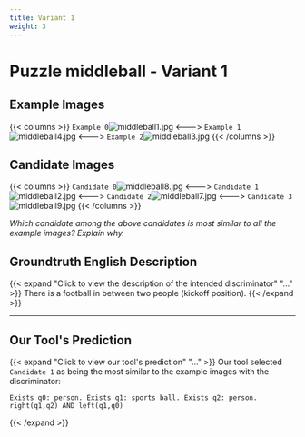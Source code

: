 ```yaml
---
title: Variant 1
weight: 3
---
```


# Puzzle middleball - Variant 1

## Example Images
{{< columns >}}
`Example 0`![middleball1.jpg](/natscene_data/images/middleball1.jpg)
<--->
`Example 1`![middleball4.jpg](/natscene_data/images/middleball4.jpg)
<--->
`Example 2`![middleball3.jpg](/natscene_data/images/middleball3.jpg)
{{< /columns >}}

## Candidate Images
{{< columns >}}
`Candidate 0`![middleball8.jpg](/natscene_data/images/middleball8.jpg)
<--->
`Candidate 1`![middleball2.jpg](/natscene_data/images/middleball2.jpg)
<--->
`Candidate 2`![middleball7.jpg](/natscene_data/images/middleball7.jpg)
<--->
`Candidate 3`![middleball9.jpg](/natscene_data/images/middleball9.jpg)
{{< /columns >}}

*Which candidate among the above candidates is most similar to all the example images? Explain why.*

## Groundtruth English Description

{{< expand "Click to view the description of the intended discriminator" "..." >}}
There is a football in between two people (kickoff position).
{{< /expand >}}

---



## Our Tool's Prediction

{{< expand "Click to view our tool's prediction" "..." >}}
Our tool selected `Candidate 1` as being the most similar to the example images with the discriminator:
```plaintext
Exists q0: person. Exists q1: sports ball. Exists q2: person. right(q1,q2) AND left(q1,q0)
```
{{< /expand >}}
